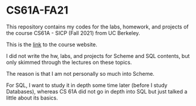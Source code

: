 # CS61A-FA21

This repository contains my codes for the labs, homework, and projects of the course CS61A - SICP (Fall 2021) from UC Berkeley.

This is the [link](https://inst.eecs.berkeley.edu/~cs61a/fa21/) to the course website.

I did not write the hw, labs, and projects for Scheme and SQL contents, but only skimmed through the lectures on these topics.

The reason is that I am not personally so much into Scheme.

For SQL, I want to study it in depth some time later (before I study Databases), whereas CS 61A did not go in depth into SQL but just talked a little about its basics.
